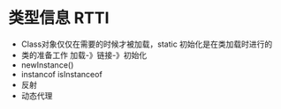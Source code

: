 # 类型信息 RTTI
- Class对象仅仅在需要的时候才被加载，static 初始化是在类加载时进行的
- 类的准备工作 加载-》链接-》初始化
- newInstance()
- instancof isInstanceof
- 反射 
- 动态代理